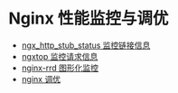 # Nginx 性能监控与调优

- [ngx_http_stub_status 监控链接信息](./01.md)
- [ngxtop 监控请求信息](./02.md)
- [nginx-rrd 图形化监控](./03.md)
- [nginx 调优](./04.md)